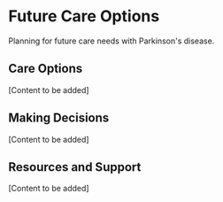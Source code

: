 # Future Care Options

Planning for future care needs with Parkinson's disease.

## Care Options

[Content to be added]

## Making Decisions

[Content to be added]

## Resources and Support

[Content to be added]